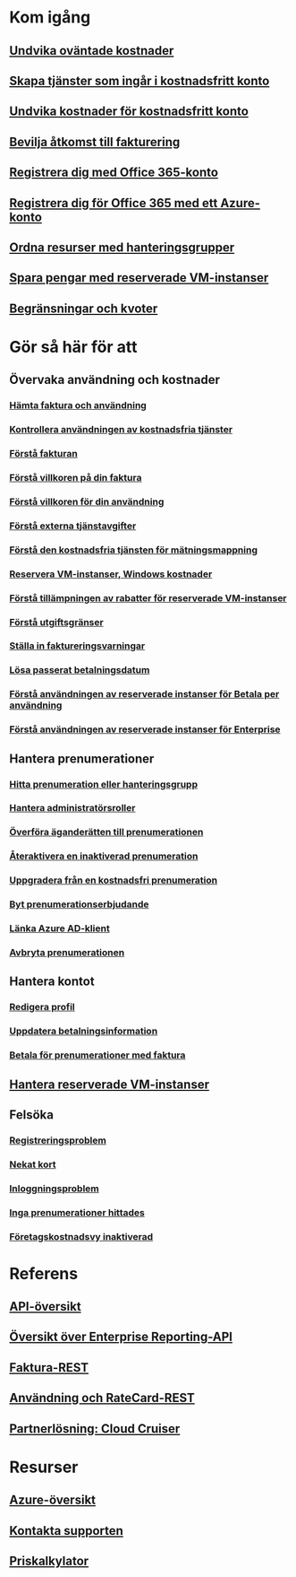 # Kom igång
## [Undvika oväntade kostnader](billing-getting-started.md)
## [Skapa tjänster som ingår i kostnadsfritt konto](billing-create-free-services-included-free-account.md)
## [Undvika kostnader för kostnadsfritt konto](billing-avoid-charges-free-account.md)
## [Bevilja åtkomst till fakturering](billing-manage-access.md)
## [Registrera dig med Office 365-konto](billing-use-existing-office-365-account-azure-subscription.md)
## [Registrera dig för Office 365 med ett Azure-konto](billing-use-existing-azure-account-for-office-365-subscription.md)
## [Ordna resurser med hanteringsgrupper](billing-enterprise-mgmt-group-overview.md)
## [Spara pengar med reserverade VM-instanser](billing-save-compute-costs-reservations.md)
## [Begränsningar och kvoter](../azure-subscription-service-limits.md?toc=/azure/billing/TOC.json)

# Gör så här för att
## Övervaka användning och kostnader
### [Hämta faktura och användning](billing-download-azure-invoice-daily-usage-date.md)
### [Kontrollera användningen av kostnadsfria tjänster](billing-check-free-service-usage.md)
### [Förstå fakturan](billing-understand-your-bill.md)
### [Förstå villkoren på din faktura](billing-understand-your-invoice.md)
### [Förstå villkoren för din användning](billing-understand-your-usage.md)
### [Förstå externa tjänstavgifter](billing-understand-your-azure-marketplace-charges.md)
### [Förstå den kostnadsfria tjänsten för mätningsmappning](billing-understand-free-service-meter-mapping.md)
### [Reservera VM-instanser, Windows kostnader](billing-reserved-instance-windows-software-costs.md)
### [Förstå tillämpningen av rabatter för reserverade VM-instanser](billing-understand-vm-reservation-charges.md)
### [Förstå utgiftsgränser](billing-spending-limit.md)
### [Ställa in faktureringsvarningar](billing-set-up-alerts.md)
### [Lösa passerat betalningsdatum](billing-azure-subscription-past-due-balance.md)
### [Förstå användningen av reserverade instanser för Betala per användning](billing-understand-reserved-instance-usage.md)
### [Förstå användningen av reserverade instanser för Enterprise](billing-understand-reserved-instance-usage-ea.md)

## Hantera prenumerationer
### [Hitta prenumeration eller hanteringsgrupp](billing-enterprise-mgmt-grp-find.md)
### [Hantera administratörsroller](billing-add-change-azure-subscription-administrator.md)
### [Överföra äganderätten till prenumerationen](billing-subscription-transfer.md)
### [Återaktivera en inaktiverad prenumeration](billing-subscription-become-disable.md)
### [Uppgradera från en kostnadsfri prenumeration](billing-upgrade-azure-subscription.md)
### [Byt prenumerationserbjudande](billing-how-to-switch-azure-offer.md)
### [Länka Azure AD-klient](../active-directory/active-directory-how-subscriptions-associated-directory.md?toc=/azure/billing/TOC.json)
### [Avbryta prenumerationen](billing-how-to-cancel-azure-subscription.md)
## Hantera kontot
### [Redigera profil](billing-how-to-change-azure-account-profile.md)
### [Uppdatera betalningsinformation](billing-how-to-change-credit-card.md)
### [Betala för prenumerationer med faktura](billing-how-to-pay-by-invoice.md)
## [Hantera reserverade VM-instanser](billing-manage-reserved-vm-instance.md)
## Felsöka
### [Registreringsproblem](https://support.microsoft.com/en-us/help/4042959)
### [Nekat kort](https://support.microsoft.com/en-us/help/4042960)
### [Inloggningsproblem](https://support.microsoft.com/en-us/help/4042961)
### [Inga prenumerationer hittades](billing-no-subscriptions-found.md)
### [Företagskostnadsvy inaktiverad](billing-enterprise-mgmt-grp-troubleshoot-cost-view.md)

# Referens
## [API-översikt](billing-usage-rate-card-overview.md)
## [Översikt över Enterprise Reporting-API](billing-enterprise-api.md)
## [Faktura-REST](/rest/api/billing)
## [Användning och RateCard-REST](https://msdn.microsoft.com/library/azure/1ea5b323-54bb-423d-916f-190de96c6a3c)
## [Partnerlösning: Cloud Cruiser](billing-usage-rate-card-partner-solution-cloudcruiser.md)

# Resurser
## [Azure-översikt](https://azure.microsoft.com/roadmap/)
## [Kontakta supporten](../azure-supportability/how-to-create-azure-support-request.md)
## [Priskalkylator](https://azure.microsoft.com/pricing/calculator/)
